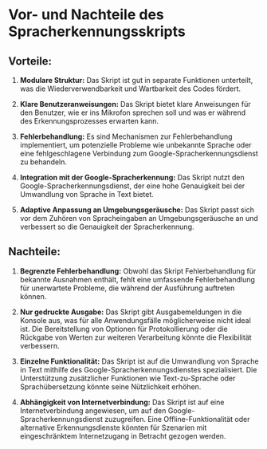 # Vor- und Nachteile des Spracherkennungsskripts

## Vorteile:

1. **Modulare Struktur:** Das Skript ist gut in separate Funktionen unterteilt, was die Wiederverwendbarkeit und Wartbarkeit des Codes fördert.

2. **Klare Benutzeranweisungen:** Das Skript bietet klare Anweisungen für den Benutzer, wie er ins Mikrofon sprechen soll und was er während des Erkennungsprozesses erwarten kann.

3. **Fehlerbehandlung:** Es sind Mechanismen zur Fehlerbehandlung implementiert, um potenzielle Probleme wie unbekannte Sprache oder eine fehlgeschlagene Verbindung zum Google-Spracherkennungsdienst zu behandeln.

4. **Integration mit der Google-Spracherkennung:** Das Skript nutzt den Google-Spracherkennungsdienst, der eine hohe Genauigkeit bei der Umwandlung von Sprache in Text bietet.

5. **Adaptive Anpassung an Umgebungsgeräusche:** Das Skript passt sich vor dem Zuhören von Spracheingaben an Umgebungsgeräusche an und verbessert so die Genauigkeit der Spracherkennung.

## Nachteile:

1. **Begrenzte Fehlerbehandlung:** Obwohl das Skript Fehlerbehandlung für bekannte Ausnahmen enthält, fehlt eine umfassende Fehlerbehandlung für unerwartete Probleme, die während der Ausführung auftreten können.

2. **Nur gedruckte Ausgabe:** Das Skript gibt Ausgabemeldungen in die Konsole aus, was für alle Anwendungsfälle möglicherweise nicht ideal ist. Die Bereitstellung von Optionen für Protokollierung oder die Rückgabe von Werten zur weiteren Verarbeitung könnte die Flexibilität verbessern.

3. **Einzelne Funktionalität:** Das Skript ist auf die Umwandlung von Sprache in Text mithilfe des Google-Spracherkennungsdienstes spezialisiert. Die Unterstützung zusätzlicher Funktionen wie Text-zu-Sprache oder Sprachübersetzung könnte seine Nützlichkeit erhöhen.

4. **Abhängigkeit von Internetverbindung:** Das Skript ist auf eine Internetverbindung angewiesen, um auf den Google-Spracherkennungsdienst zuzugreifen. Eine Offline-Funktionalität oder alternative Erkennungsdienste könnten für Szenarien mit eingeschränktem Internetzugang in Betracht gezogen werden.
